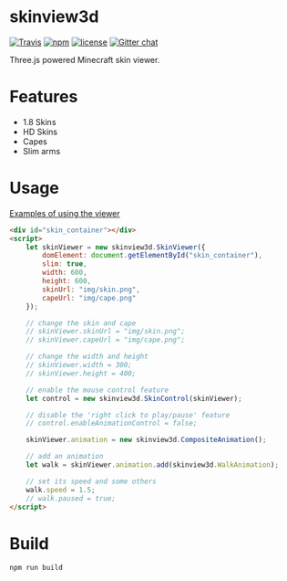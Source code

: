 skinview3d
========

[![Travis](https://img.shields.io/travis/to2mbn/skinview3d.svg?style=flat-square)](https://travis-ci.org/to2mbn/skinview3d)
[![npm](https://img.shields.io/npm/v/skinview3d.svg?style=flat-square)](https://www.npmjs.com/package/skinview3d)
[![license](https://img.shields.io/github/license/to2mbn/skinview3d.svg?style=flat-square)](https://github.com/to2mbn/skinview3d/blob/master/LICENSE)
[![Gitter chat](https://img.shields.io/gitter/room/TechnologyAdvice/Stardust.svg?style=flat-square)](https://gitter.im/skinview3d/Lobby)

Three.js powered Minecraft skin viewer.

# Features
* 1.8 Skins
* HD Skins
* Capes
* Slim arms

# Usage
[Examples of using the viewer](https://to2mbn.github.io/skinview3d/)
```html
<div id="skin_container"></div>
<script>
	let skinViewer = new skinview3d.SkinViewer({
		domElement: document.getElementById("skin_container"),
		slim: true,
		width: 600,
		height: 600,
		skinUrl: "img/skin.png",
		capeUrl: "img/cape.png"
	});

	// change the skin and cape
	// skinViewer.skinUrl = "img/skin.png";
	// skinViewer.capeUrl = "img/cape.png";

	// change the width and height
	// skinViewer.width = 300;
	// skinViewer.height = 400;

	// enable the mouse control feature
	let control = new skinview3d.SkinControl(skinViewer);

	// disable the 'right click to play/pause' feature
	// control.enableAnimationControl = false;

	skinViewer.animation = new skinview3d.CompositeAnimation();

	// add an animation
	let walk = skinViewer.animation.add(skinview3d.WalkAnimation);

	// set its speed and some others
	walk.speed = 1.5;
	// walk.paused = true;
</script>
```

# Build
`npm run build`
